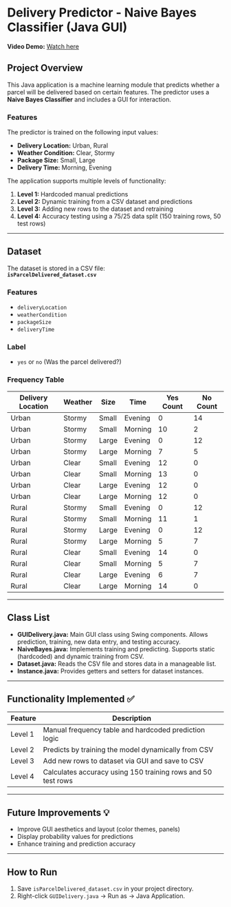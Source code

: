 # Delivery Predictor - Naive Bayes Classifier (Java GUI)

**Video Demo:** [Watch here](https://streamable.com/ba401l)  

## Project Overview
This Java application is a machine learning module that predicts whether a parcel will be delivered based on certain features. The predictor uses a **Naive Bayes Classifier** and includes a GUI for interaction.  

### Features
The predictor is trained on the following input values:  
- **Delivery Location:** Urban, Rural  
- **Weather Condition:** Clear, Stormy  
- **Package Size:** Small, Large  
- **Delivery Time:** Morning, Evening  

The application supports multiple levels of functionality:  
1. **Level 1:** Hardcoded manual predictions  
2. **Level 2:** Dynamic training from a CSV dataset and predictions  
3. **Level 3:** Adding new rows to the dataset and retraining  
4. **Level 4:** Accuracy testing using a 75/25 data split (150 training rows, 50 test rows)  

---

## Dataset
The dataset is stored in a CSV file:  
**`isParcelDelivered_dataset.csv`**  

### Features
- `deliveryLocation`  
- `weatherCondition`  
- `packageSize`  
- `deliveryTime`  

### Label
- `yes` or `no` (Was the parcel delivered?)  

### Frequency Table
| Delivery Location | Weather | Size  | Time    | Yes Count | No Count |
|-----------------|--------|-------|---------|----------|---------|
| Urban           | Stormy | Small | Evening | 0        | 14      |
| Urban           | Stormy | Small | Morning | 10       | 2       |
| Urban           | Stormy | Large | Evening | 0        | 12      |
| Urban           | Stormy | Large | Morning | 7        | 5       |
| Urban           | Clear  | Small | Evening | 12       | 0       |
| Urban           | Clear  | Small | Morning | 13       | 0       |
| Urban           | Clear  | Large | Evening | 12       | 0       |
| Urban           | Clear  | Large | Morning | 12       | 0       |
| Rural           | Stormy | Small | Evening | 0        | 12      |
| Rural           | Stormy | Small | Morning | 11       | 1       |
| Rural           | Stormy | Large | Evening | 0        | 12      |
| Rural           | Stormy | Large | Morning | 5        | 7       |
| Rural           | Clear  | Small | Evening | 14       | 0       |
| Rural           | Clear  | Small | Morning | 5        | 7       |
| Rural           | Clear  | Large | Evening | 6        | 7       |
| Rural           | Clear  | Large | Morning | 14       | 0       |

---

## Class List
- **GUIDelivery.java:** Main GUI class using Swing components. Allows prediction, training, new data entry, and testing accuracy.  
- **NaiveBayes.java:** Implements training and predicting. Supports static (hardcoded) and dynamic training from CSV.  
- **Dataset.java:** Reads the CSV file and stores data in a manageable list.  
- **Instance.java:** Provides getters and setters for dataset instances.  

---

## Functionality Implemented ✅
| Feature | Description |
|---------|-------------|
| Level 1 | Manual frequency table and hardcoded prediction logic |
| Level 2 | Predicts by training the model dynamically from CSV |
| Level 3 | Add new rows to dataset via GUI and save to CSV |
| Level 4 | Calculates accuracy using 150 training rows and 50 test rows |

---

## Future Improvements 💡
- Improve GUI aesthetics and layout (color themes, panels)  
- Display probability values for predictions  
- Enhance training and prediction accuracy  

---

## How to Run
1. Save `isParcelDelivered_dataset.csv` in your project directory.  
2. Right-click `GUIDelivery.java` -> Run as -> Java Application.  
